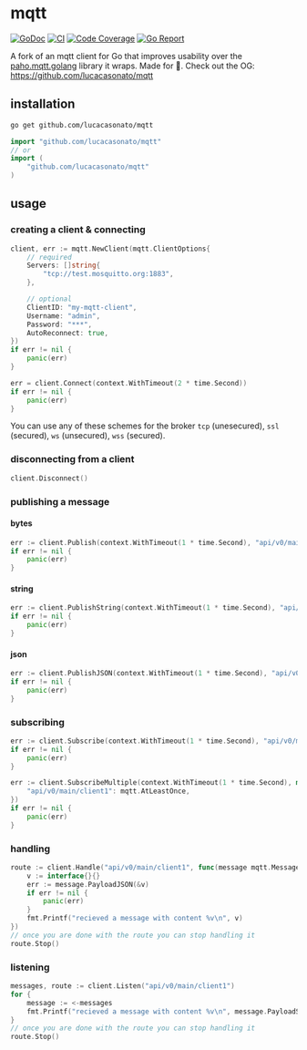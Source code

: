 # mqtt

[![GoDoc](https://godoc.org/github.com/lucacasonato/mqtt?status.svg)](http://godoc.org/github.com/lucacasonato/mqtt)
[![CI](https://github.com/lucacasonato/mqtt/workflows/ci/badge.svg)](https://github.com/lucacasonato/mqtt/actions?workflow=ci)
[![Code Coverage](https://img.shields.io/codecov/c/gh/lucacasonato/mqtt)](https://codecov.io/gh/lucacasonato/mqtt)
[![Go Report](https://goreportcard.com/badge/github.com/lucacasonato/mqtt)](https://goreportcard.com/report/github.com/lucacasonato/mqtt)

A fork of an mqtt client for Go that improves usability over the [paho.mqtt.golang](https://github.com/eclipse/paho.mqtt.golang) library it wraps. Made for 🧑. Check out the OG: https://github.com/lucacasonato/mqtt

## installation

```bash
go get github.com/lucacasonato/mqtt
```

```go
import "github.com/lucacasonato/mqtt"
// or
import (
    "github.com/lucacasonato/mqtt"
)
```

## usage

### creating a client & connecting

```go
client, err := mqtt.NewClient(mqtt.ClientOptions{
    // required
    Servers: []string{
        "tcp://test.mosquitto.org:1883",
    },

    // optional
    ClientID: "my-mqtt-client",
    Username: "admin",
    Password: "***",
    AutoReconnect: true,
})
if err != nil {
    panic(err)
}

err = client.Connect(context.WithTimeout(2 * time.Second))
if err != nil {
    panic(err)
}
```

You can use any of these schemes for the broker `tcp` (unesecured), `ssl` (secured), `ws` (unsecured), `wss` (secured).

### disconnecting from a client

```go
client.Disconnect()
```

### publishing a message

#### bytes

```go
err := client.Publish(context.WithTimeout(1 * time.Second), "api/v0/main/client1", []byte(0, 1 ,2, 3), mqtt.AtLeastOnce)
if err != nil {
    panic(err)
}
```

#### string

```go
err := client.PublishString(context.WithTimeout(1 * time.Second), "api/v0/main/client1", "hello world", mqtt.AtLeastOnce)
if err != nil {
    panic(err)
}
```

#### json

```go
err := client.PublishJSON(context.WithTimeout(1 * time.Second), "api/v0/main/client1", []string("hello", "world"), mqtt.AtLeastOnce)
if err != nil {
    panic(err)
}
```

### subscribing

```go
err := client.Subscribe(context.WithTimeout(1 * time.Second), "api/v0/main/client1", mqtt.AtLeastOnce)
if err != nil {
    panic(err)
}
```

```go
err := client.SubscribeMultiple(context.WithTimeout(1 * time.Second), map[string]mqtt.QOS{
    "api/v0/main/client1": mqtt.AtLeastOnce,
})
if err != nil {
    panic(err)
}
```

### handling

```go
route := client.Handle("api/v0/main/client1", func(message mqtt.Message) {
    v := interface{}{}
    err := message.PayloadJSON(&v)
    if err != nil {
        panic(err)
    }
    fmt.Printf("recieved a message with content %v\n", v)
})
// once you are done with the route you can stop handling it
route.Stop()
```

### listening

```go
messages, route := client.Listen("api/v0/main/client1")
for {
    message := <-messages
    fmt.Printf("recieved a message with content %v\n", message.PayloadString())
}
// once you are done with the route you can stop handling it
route.Stop()
```
